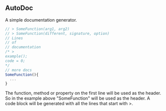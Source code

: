 ## AutoDoc

A simple documentation generator.
```javascript
// > SomeFunction(arg1, arg2)
// > SomeFunction(different, signature, option)
// Lines
// of
// documentation
/* >
example();
code = 0;
*/
// more docs
SomeFunction(){
  ...
}
```
The function, method or property on the first line will be used as the header.
So in the example above "SomeFunction" will be used as the header. A code block
will be generated with all the lines that start with >. 
